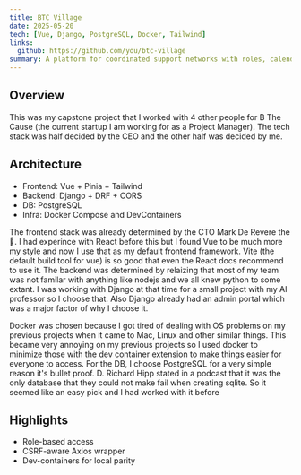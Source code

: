 ```yaml
---
title: BTC Village
date: 2025-05-20
tech: [Vue, Django, PostgreSQL, Docker, Tailwind]
links:
  github: https://github.com/you/btc-village
summary: A platform for coordinated support networks with roles, calendar, and notifications.
---
```


## Overview
This was my capstone project that I worked with 4 other people for B The Cause (the current startup I am working for as a Project Manager). The tech stack was half decided by the CEO and the other half was decided by me. 

## Architecture
- Frontend: Vue + Pinia + Tailwind
- Backend: Django + DRF + CORS
- DB: PostgreSQL
- Infra: Docker Compose and DevContainers

The frontend stack was already determined by the CTO Mark De Revere the 🐐. I had experince with React before this but I found Vue to be much more my style and now I use that as my default frontend framework. Vite (the default build tool for vue) is so good that even the React docs recommend to use it. The backend was determined by relaizing that most of my team was not familar with anything like nodejs and we all knew python to some extant. I was working with Django at that time for a small project with my AI professor so I choose that. Also Django already had an admin portal which was a major factor of why I choose it. 

Docker was chosen because I got tired of dealing with OS problems on my previous projects when it came to Mac, Linux and other similar things. This became very annoying on my previous projects so I used docker to minimize those with the dev container extension to make things easier for everyone to access. For the DB, I choose PostgreSQL for a very simple reason it's bullet proof. D. Richard Hipp stated in a podcast that it was the only database that they could not make fail when creating sqlite. So it seemed like an easy pick and I had worked with it before

## Highlights
- Role-based access
- CSRF-aware Axios wrapper
- Dev-containers for local parity

